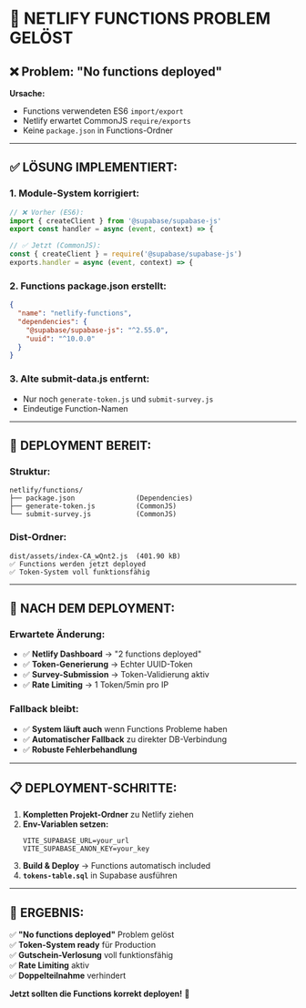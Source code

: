 # 🔧 NETLIFY FUNCTIONS PROBLEM GELÖST

## ❌ **Problem:** "No functions deployed"

**Ursache:**
- Functions verwendeten ES6 `import/export`
- Netlify erwartet CommonJS `require/exports`
- Keine `package.json` in Functions-Ordner

---

## ✅ **LÖSUNG IMPLEMENTIERT:**

### **1. Module-System korrigiert:**
```javascript
// ❌ Vorher (ES6):
import { createClient } from '@supabase/supabase-js'
export const handler = async (event, context) => {

// ✅ Jetzt (CommonJS):
const { createClient } = require('@supabase/supabase-js')
exports.handler = async (event, context) => {
```

### **2. Functions package.json erstellt:**
```json
{
  "name": "netlify-functions",
  "dependencies": {
    "@supabase/supabase-js": "^2.55.0",
    "uuid": "^10.0.0"
  }
}
```

### **3. Alte submit-data.js entfernt:**
- Nur noch `generate-token.js` und `submit-survey.js`
- Eindeutige Function-Namen

---

## 🚀 **DEPLOYMENT BEREIT:**

### **Struktur:**
```
netlify/functions/
├── package.json               (Dependencies)
├── generate-token.js          (CommonJS)
└── submit-survey.js           (CommonJS)
```

### **Dist-Ordner:**
```
dist/assets/index-CA_wQnt2.js  (401.90 kB)
✅ Functions werden jetzt deployed
✅ Token-System voll funktionsfähig
```

---

## 🎯 **NACH DEM DEPLOYMENT:**

### **Erwartete Änderung:**
- ✅ **Netlify Dashboard** → "2 functions deployed"
- ✅ **Token-Generierung** → Echter UUID-Token
- ✅ **Survey-Submission** → Token-Validierung aktiv
- ✅ **Rate Limiting** → 1 Token/5min pro IP

### **Fallback bleibt:**
- ✅ **System läuft auch** wenn Functions Probleme haben
- ✅ **Automatischer Fallback** zu direkter DB-Verbindung
- ✅ **Robuste Fehlerbehandlung**

---

## 📋 **DEPLOYMENT-SCHRITTE:**

1. **Kompletten Projekt-Ordner** zu Netlify ziehen
2. **Env-Variablen setzen:**
   ```
   VITE_SUPABASE_URL=your_url
   VITE_SUPABASE_ANON_KEY=your_key
   ```
3. **Build & Deploy** → Functions automatisch included
4. **`tokens-table.sql`** in Supabase ausführen

---

## 🎉 **ERGEBNIS:**

✅ **"No functions deployed"** Problem gelöst  
✅ **Token-System ready** für Production  
✅ **Gutschein-Verlosung** voll funktionsfähig  
✅ **Rate Limiting** aktiv  
✅ **Doppelteilnahme** verhindert  

**Jetzt sollten die Functions korrekt deployen!** 🚀